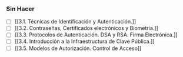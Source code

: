 ### Sin Hacer
- [ ] [[3.1. Técnicas de Identificación y Autenticación.]]
- [ ] [[3.2. Contraseñas, Certificados electrónicos y Biometria.]]
- [ ] [[3.3. Protocolos de Autenticación. DSA y RSA. Firma Electrónica.]]
- [ ] [[3.4. Introducción a la Infraestructura de Clave Pública.]]
- [ ] [[3.5. Modelos de Autorización. Control de Acceso]]

